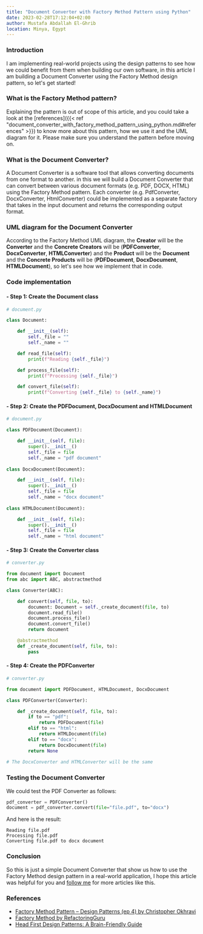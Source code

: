 ```yaml
---
title: "Document Converter with Factory Method Pattern using Python"
date: 2023-02-28T17:12:04+02:00
author: Mustafa Abdallah El-Ghrib
location: Minya, Egypt
---
```


### Introduction
I am implementing real-world projects using the design patterns to see how we could benefit from them when building our own software, in this article I am building a Document Converter using the Factory Method design pattern, so let's get started!

### What is the Factory Method pattern?
Explaining the pattern is out of scope of this article, and you could take a look at the [references]({{< ref "document_converter_with_factory_method_pattern_using_python.md#references" >}}) to know more about this pattern, how we use it and the UML diagram for it. Please make sure you understand the pattern before moving on.

### What is the Document Converter?
A Document Converter is a software tool that allows converting documents from one format to another. in this we will build a Document Converter that can convert between various document formats (e.g. PDF, DOCX, HTML) using the Factory Method pattern. Each converter (e.g. PdfConverter, DocxConverter, HtmlConverter) could be implemented as a separate factory that takes in the input document and returns the corresponding output format.

### UML diagram for the Document Converter
According to the Factory Method UML diagram, the **Creator** will be the **Converter** and the **Concrete Creators** will be (**PDFConverter**, **DocxConverter**, **HTMLConverter**) and the **Product** will be the **Document** and the **Concrete Products** will be (**PDFDocument**, **DocxDocument**, **HTMLDocument**), so let's see how we implement that in code.

### Code implementation

#### - Step 1: Create the Document class
```python
# document.py

class Document:

    def __init__(self):
        self._file = ""
        self._name = ""

    def read_file(self):
        print(f"Reading {self._file}")

    def process_file(self):
        print(f"Processing {self._file}")

    def convert_file(self):
        print(f"Converting {self._file} to {self._name}")
```
#### - Step 2: Create the PDFDocument, DocxDocument and HTMLDocument
```python
# document.py

class PDFDocument(Document):

    def __init__(self, file):
        super().__init__()
        self._file = file
        self._name = "pdf document"
        
class DocxDocument(Document):

    def __init__(self, file):
        super().__init__()
        self._file = file
        self._name = "docx document"
        
class HTMLDocument(Document):

    def __init__(self, file):
        super().__init__()
        self._file = file
        self._name = "html document"
```
#### - Step 3: Create the Converter class
```python
# converter.py

from document import Document
from abc import ABC, abstractmethod

class Converter(ABC):

    def convert(self, file, to):
        document: Document = self._create_document(file, to)
        document.read_file()
        document.process_file()
        document.convert_file()
        return document

    @abstractmethod
    def _create_document(self, file, to):
        pass
```
#### - Step 4: Create the PDFConverter
```python
# converter.py

from document import PDFDocument, HTMLDocument, DocxDocument

class PDFConverter(Converter):

    def _create_document(self, file, to):
        if to == "pdf":
            return PDFDocument(file)
        elif to == "html":
            return HTMLDocument(file)
        elif to == "docx":
            return DocxDocument(file)
        return None
        
# The DocxConverter and HTMLConverter will be the same
```

### Testing the Document Converter
We could test the PDF Converter as follows:
```python
pdf_converter = PDFConverter()
document = pdf_converter.convert(file="file.pdf", to="docx")
```
And here is the result:
```text
Reading file.pdf
Processing file.pdf
Converting file.pdf to docx document
```

### Conclusion
So this is just a simple Document Converter that show us how to use the Factory Method design pattern in a real-world application, I hope this article was helpful for you and [follow me](https://linkedin.com/in/mustafaabdulluh) for more articles like this.

### References
- [Factory Method Pattern – Design Patterns (ep 4) by Christopher Okhravi](https://www.youtube.com/watch?v=EcFVTgRHJLM)
- [Factory Method by RefactoringGuru](https://refactoring.guru/design-patterns/factory-method)
- [Head First Design Patterns: A Brain-Friendly Guide](https://www.amazon.com/Head-First-Design-Patterns-Brain-Friendly/dp/0596007124)
